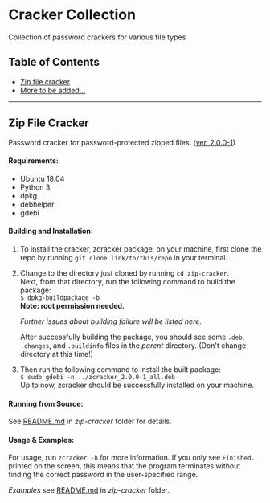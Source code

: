 # Cracker Collection
Collection of password crackers for various file types

## Table of Contents

* [Zip file cracker](#zip-file-cracker)
* [More to be added...](#table-of-contents)

---

## Zip File Cracker

Password cracker for password-protected zipped files. ([ver. 2.0.0-1](#zip-file-cracker))

#### Requirements:

* Ubuntu 18.04
* Python 3
* dpkg
* debhelper
* gdebi

#### Building and Installation:

1. To install the cracker, zcracker package, on your machine, first clone the repo by running `git clone link/to/this/repo` in your terminal.

2. Change to the directory just cloned by running `cd zip-cracker`.  
   Next, from that directory, run the following command to build the package:  
   `$ dpkg-buildpackage -b`  
   **Note: root permission needed.**

   *Further issues about building failure will be listed here.*

   After successfully building the package, you should see some `.deb`, `.changes`, and `.buildinfo` files in the *parent* directory. (Don't change directory at this time!)

3. Then run the following command to install the built package:  
   `$ sudo gdebi -n ../zcracker_2.0.0-1_all.deb`  
   Up to now, zcracker should be successfully installed on your machine.

#### Running from Source:

See [README.md](https://github.com/rexcheng1997/cracker-collection/blob/master/zip-cracker/README.md) in *zip-cracker* folder for details.

#### Usage & Examples:

For usage, run `zcracker -h` for more information. If you only see `Finished.` printed on the screen, this means that the program terminates without finding the correct password in the user-specified range.

*Examples* see [README.md](https://github.com/rexcheng1997/cracker-collection/blob/master/zip-cracker/README.md) in *zip-cracker* folder.

